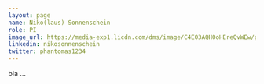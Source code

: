 ```yaml
---
layout: page
name: Niko(laus) Sonnenschein
role: PI
image_url: https://media-exp1.licdn.com/dms/image/C4E03AQH0oHEreQvWEw/profile-displayphoto-shrink_400_400/0/1637361239266?e=1642636800&v=beta&t=0t9yFiHfXjcfNqszapf4QHo3Sys1JhsWMyZogjROMyA
linkedin: nikosonnenschein
twitter: phantomas1234
---
```

bla ...